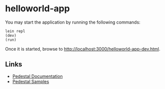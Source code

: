 # helloworld-app

You may start the application by running the following commands:

```
lein repl
(dev)
(run)
```

Once it is started, browse to [http://localhost:3000/helloworld-app-dev.html](http://localhost:3000/helloworld-app-dev.html).


## Links

* [Pedestal Documentation](http://pedestal.io/documentation/)
* [Pedestal Samples](http://pedestal.io/#sample)
